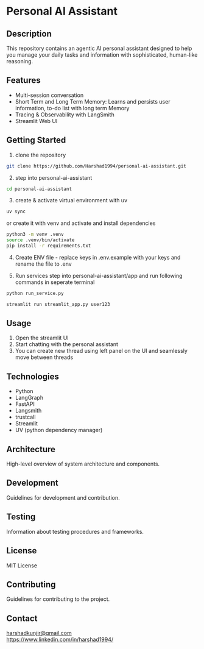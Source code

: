 # Personal AI Assistant

## Description
This repository contains an agentic AI personal assistant designed to help you manage your daily tasks and information with sophisticated, human-like reasoning.

## Features
- Multi-session conversation
- Short Term and Long Term Memory: Learns and persists user information, to-do list with long term Memory
- Tracing & Observability with LangSmith
- Streamlit Web UI

## Getting Started
1. clone the repository
```bash
git clone https://github.com/Harshad1994/personal-ai-assistant.git
```
2. step into personal-ai-assistant
```bash
cd personal-ai-assistant
```
3. create & activate virtual environment with uv
```bash
uv sync
```
or
create it with venv and activate and install dependencies
```bash
python3 -m venv .venv
source .venv/bin/activate
pip install -r requirements.txt
```
4. Create ENV file - replace keys in .env.example with your keys and rename the file to .env

5. Run services
step into personal-ai-assistant/app and run following commands in seperate terminal
```bash
python run_service.py

streamlit run streamlit_app.py user123
```

## Usage
1. Open the streamlit UI
2. Start chatting with the personal assistant
3. You can create new thread using left panel on the UI and seamlessly move between threads

## Technologies
- Python
- LangGraph
- FastAPI
- Langsmith
- trustcall
- Streamlit
- UV (python dependency manager)

## Architecture
High-level overview of system architecture and components.

## Development
Guidelines for development and contribution.

## Testing
Information about testing procedures and frameworks.

## License
MIT License

## Contributing
Guidelines for contributing to the project.

## Contact
harshadkunjir@gmail.com\
https://www.linkedin.com/in/harshad1994/